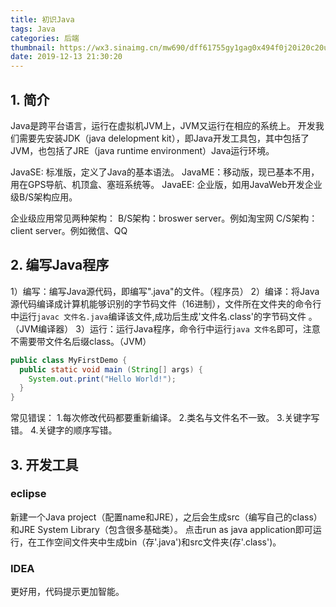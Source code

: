 ```yaml
---
title: 初识Java
tags: Java
categories: 后端
thumbnail: https://wx3.sinaimg.cn/mw690/dff61755gy1gag0x494f0j20i20c20u2.jpg
date: 2019-12-13 21:30:20
---
```



## 1. 简介
Java是跨平台语言，运行在虚拟机JVM上，JVM又运行在相应的系统上。
开发我们需要先安装JDK（java delelopment kit），即Java开发工具包，其中包括了JVM，也包括了JRE（java runtime environment）Java运行环境。

JavaSE: 标准版，定义了Java的基本语法。
JavaME：移动版，现已基本不用，用在GPS导航、机顶盒、塞班系统等。
JavaEE: 企业版，如用JavaWeb开发企业级B/S架构应用。

<!-- more --> 

企业级应用常见两种架构：
  B/S架构：broswer server。例如淘宝网
  C/S架构：client server。例如微信、QQ

## 2. 编写Java程序
1）编写：编写Java源代码，即编写".java"的文件。（程序员）
2）编译：将Java源代码编译成计算机能够识别的字节码文件（16进制），文件所在文件夹的命令行中运行`javac 文件名.java`编译该文件,成功后生成'文件名.class'的字节码文件 。（JVM编译器）
3）运行：运行Java程序，命令行中运行`java 文件名`即可，注意不需要带文件名后缀class。（JVM）



```java
public class MyFirstDemo {
  public static void main (String[] args) {
    System.out.print("Hello World!");
  }
}
```

常见错误：
1.每次修改代码都要重新编译。
2.类名与文件名不一致。
3.关键字写错。
4.关键字的顺序写错。

## 3. 开发工具
### eclipse
新建一个Java project（配置name和JRE），之后会生成src（编写自己的class）和JRE System Library（包含很多基础类）。
点击run as java application即可运行，在工作空间文件夹中生成bin（存'.java')和src文件夹(存'.class')。

### IDEA
更好用，代码提示更加智能。



